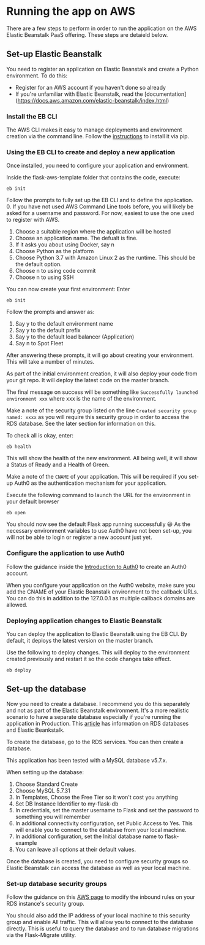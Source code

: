 # Running the app on AWS

There are a few steps to perform in order to run the application on the AWS Elastic Beanstalk PaaS offering. These steps are detaield below.

## Set-up Elastic Beanstalk

You need to register an application on Elastic Beanstalk and create a Python environment.
To do this:
* Register for an AWS account if you haven't done so already
* If you're unfamiliar with Elastic Beanstalk, read the [documentation] (https://docs.aws.amazon.com/elastic-beanstalk/index.html)

### Install the EB CLI

The AWS CLI makes it easy to manage deployments and environment creation via the command line. Follow the [instructions](https://docs.aws.amazon.com/elasticbeanstalk/latest/dg/eb-cli3-install-advanced.html) to install it via pip.

### Using the EB CLI to create and deploy a new application

Once installed, you need to configure your application and environment. 

Inside the flask-aws-template folder that contains the code, execute:

```commandline
eb init
```

Follow the prompts to fully set up the EB CLI and to define the application.
0. If you have not used AWS Command Line tools before, you will likely be asked for a username and password. For now, easiest to use the one used to register with AWS. 
1. Choose a suitable region where the application will be hosted
2. Choose an application name. The defualt is fine.
3. If it asks you about using Docker, say n
4. Choose Python as the platform
5. Choose Python 3.7 with Amazon Linux 2 as the runtime. This should be the default option.
6. Choose n to using code commit
7. Choose n to using SSH

You can now create your first environment: Enter

```commandline
eb init
```

Follow the prompts and answer as:
1. Say y to  the default environment name
2. Say y to the default prefix
3. Say y to the default load balancer (Application)
4. Say n to Spot Fleet

After answering these prompts, it will go about creating your environment. This will take a number of minutes.

As part of the initial environment creation, it will also deploy your code from your git repo. It will deploy the latest code on the master branch.

The final message on success will be something like `Successfully launched environment xxx` where xxx is the name of the environment.

Make a note of the security group listed on the line `Created security group named: xxxx` as you will require this security group in order to access the RDS database. See the later section for information on this.

To check all is okay, enter:

```commandline
eb health
```

This will show the health of the new environment. All being well, it will show a Status of Ready and a Health of Green.

Make a note of the `CNAME` of your application. This will be required if you set-up Auth0 as the authentication mechanism for your application.

Execute the following command to launch the URL for the environment in your default browser

```commandline
eb open
```

You should now see the default Flask app running successfully 😃 As the necessary environment variables to use Auth0 have not been set-up, you will not be able to login or register a new account just yet.

### Configure the application to use Auth0

Follow the guidance inside the [Introduction to Auth0](authentication.md) to create an Auth0 account. 

When you configure your application on the Auth0 website, make sure you add the CNAME of your Elastic Beanstalk environment to the callback URLs. You can do this in addition to the 127.0.0.1 as multiple callback domains are allowed.

### Deploying application changes to Elastic Beanstalk
You can deploy the application to Elastic Beanstalk using the EB CLI. By default, it deploys the latest version on the master branch.

Use the following to deploy changes. This will deploy to the environment created previously and restart it so the code changes take effect.

 ```commandline
eb deploy
```

## Set-up the database

Now you need to create a database. I recommend you do this separately and not as part of the Elastic Beanstalk environment. It's a more realistic scenario to have a separate database especially if you're running the application in Production. This [article](https://docs.aws.amazon.com/elasticbeanstalk/latest/dg/create-deploy-python-rds.html) has information on RDS databases and Elastic Beankstalk.

To create the database, go to the RDS services. You can then create a database.

This application has been tested with a MySQL database v5.7.x.

When setting up the database:
1. Choose Standard Create
2. Choose MySQL 5.7.31
3. In Templates, Choose the Free Tier so it won't cost you anything
4. Set DB Instance Identifier to my-flask-db
5. In credentials, set the master username to Flask and set the password to something you will remember
6. In additional connectivity configuration, set Public Access to Yes. This will enable you to connect to the database from your local machine.
7. In additional configuration, set the Initial database name to flask-example
8. You can leave all options at their default values.

Once the database is created, you need to configure security groups so Elastic Beanstalk can access the database as well as your local machine.

### Set-up database security groups

Follow the guidance on this [AWS page](https://docs.aws.amazon.com/elasticbeanstalk/latest/dg/rds-external-defaultvpc.html) to modify the inbound rules on your RDS instance's security group.

You should also add the IP address of your local machine to this security group and enable All traffic. This will allow you to connect to the database directly. This is useful to query the database and to run database migrations via the Flask-Migrate utility.

